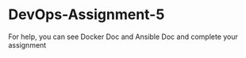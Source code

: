 # DevOps-Assignment-5
For help, you can see Docker Doc and Ansible Doc and complete your assignment
